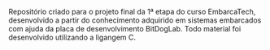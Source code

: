 Repositório criado para o projeto final da 1ª etapa do curso EmbarcaTech, desenvolvido a partir do conhecimento adquirido em sistemas embarcados 
com ajuda da placa de desenvolvimento BitDogLab. Todo material foi desenvolvido utilizando a ligangem C.
